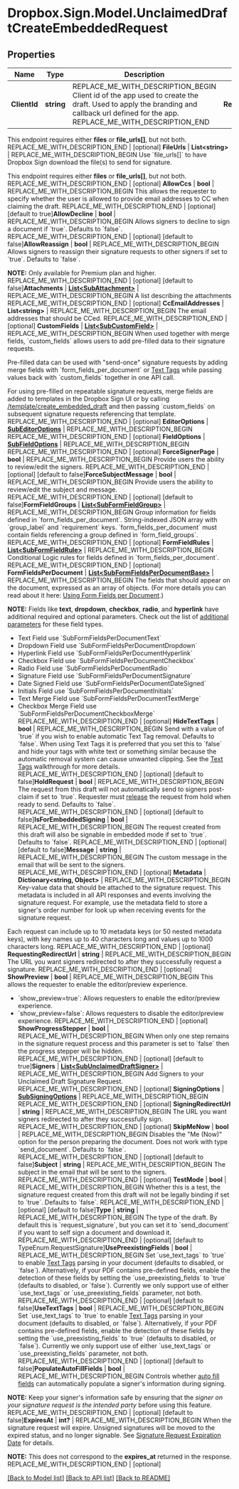 # Dropbox.Sign.Model.UnclaimedDraftCreateEmbeddedRequest

## Properties

Name | Type | Description | Notes
------------ | ------------- | ------------- | -------------
**ClientId** | **string** | REPLACE_ME_WITH_DESCRIPTION_BEGIN Client id of the app used to create the draft. Used to apply the branding and callback url defined for the app. REPLACE_ME_WITH_DESCRIPTION_END | **RequesterEmailAddress** | **string** | REPLACE_ME_WITH_DESCRIPTION_BEGIN The email address of the user that should be designated as the requester of this draft, if the draft type is &#x60;request_signature&#x60;. REPLACE_ME_WITH_DESCRIPTION_END | **Files** | **List&lt;System.IO.Stream&gt;** | REPLACE_ME_WITH_DESCRIPTION_BEGIN Use &#x60;files[]&#x60; to indicate the uploaded file(s) to send for signature.

This endpoint requires either **files** or **file_urls[]**, but not both. REPLACE_ME_WITH_DESCRIPTION_END | [optional] **FileUrls** | **List&lt;string&gt;** | REPLACE_ME_WITH_DESCRIPTION_BEGIN Use &#x60;file_urls[]&#x60; to have Dropbox Sign download the file(s) to send for signature.

This endpoint requires either **files** or **file_urls[]**, but not both. REPLACE_ME_WITH_DESCRIPTION_END | [optional] **AllowCcs** | **bool** | REPLACE_ME_WITH_DESCRIPTION_BEGIN This allows the requester to specify whether the user is allowed to provide email addresses to CC when claiming the draft. REPLACE_ME_WITH_DESCRIPTION_END | [optional] [default to true]**AllowDecline** | **bool** | REPLACE_ME_WITH_DESCRIPTION_BEGIN Allows signers to decline to sign a document if &#x60;true&#x60;. Defaults to &#x60;false&#x60;. REPLACE_ME_WITH_DESCRIPTION_END | [optional] [default to false]**AllowReassign** | **bool** | REPLACE_ME_WITH_DESCRIPTION_BEGIN Allows signers to reassign their signature requests to other signers if set to &#x60;true&#x60;. Defaults to &#x60;false&#x60;.

**NOTE:** Only available for Premium plan and higher. REPLACE_ME_WITH_DESCRIPTION_END | [optional] [default to false]**Attachments** | [**List&lt;SubAttachment&gt;**](SubAttachment.md) | REPLACE_ME_WITH_DESCRIPTION_BEGIN A list describing the attachments REPLACE_ME_WITH_DESCRIPTION_END | [optional] **CcEmailAddresses** | **List&lt;string&gt;** | REPLACE_ME_WITH_DESCRIPTION_BEGIN The email addresses that should be CCed. REPLACE_ME_WITH_DESCRIPTION_END | [optional] **CustomFields** | [**List&lt;SubCustomField&gt;**](SubCustomField.md) | REPLACE_ME_WITH_DESCRIPTION_BEGIN When used together with merge fields, &#x60;custom_fields&#x60; allows users to add pre-filled data to their signature requests.

Pre-filled data can be used with &quot;send-once&quot; signature requests by adding merge fields with &#x60;form_fields_per_document&#x60; or [Text Tags](https://app.hellosign.com/api/textTagsWalkthrough#TextTagIntro) while passing values back with &#x60;custom_fields&#x60; together in one API call.

For using pre-filled on repeatable signature requests, merge fields are added to templates in the Dropbox Sign UI or by calling [/template/create_embedded_draft](/api/reference/operation/templateCreateEmbeddedDraft) and then passing &#x60;custom_fields&#x60; on subsequent signature requests referencing that template. REPLACE_ME_WITH_DESCRIPTION_END | [optional] **EditorOptions** | [**SubEditorOptions**](SubEditorOptions.md) | REPLACE_ME_WITH_DESCRIPTION_BEGIN  REPLACE_ME_WITH_DESCRIPTION_END | [optional] **FieldOptions** | [**SubFieldOptions**](SubFieldOptions.md) | REPLACE_ME_WITH_DESCRIPTION_BEGIN  REPLACE_ME_WITH_DESCRIPTION_END | [optional] **ForceSignerPage** | **bool** | REPLACE_ME_WITH_DESCRIPTION_BEGIN Provide users the ability to review/edit the signers. REPLACE_ME_WITH_DESCRIPTION_END | [optional] [default to false]**ForceSubjectMessage** | **bool** | REPLACE_ME_WITH_DESCRIPTION_BEGIN Provide users the ability to review/edit the subject and message. REPLACE_ME_WITH_DESCRIPTION_END | [optional] [default to false]**FormFieldGroups** | [**List&lt;SubFormFieldGroup&gt;**](SubFormFieldGroup.md) | REPLACE_ME_WITH_DESCRIPTION_BEGIN Group information for fields defined in &#x60;form_fields_per_document&#x60;. String-indexed JSON array with &#x60;group_label&#x60; and &#x60;requirement&#x60; keys. &#x60;form_fields_per_document&#x60; must contain fields referencing a group defined in &#x60;form_field_groups&#x60;. REPLACE_ME_WITH_DESCRIPTION_END | [optional] **FormFieldRules** | [**List&lt;SubFormFieldRule&gt;**](SubFormFieldRule.md) | REPLACE_ME_WITH_DESCRIPTION_BEGIN Conditional Logic rules for fields defined in &#x60;form_fields_per_document&#x60;. REPLACE_ME_WITH_DESCRIPTION_END | [optional] **FormFieldsPerDocument** | [**List&lt;SubFormFieldsPerDocumentBase&gt;**](SubFormFieldsPerDocumentBase.md) | REPLACE_ME_WITH_DESCRIPTION_BEGIN The fields that should appear on the document, expressed as an array of objects. (For more details you can read about it here: [Using Form Fields per Document](/docs/openapi/form-fields-per-document).)

**NOTE:** Fields like **text**, **dropdown**, **checkbox**, **radio**, and **hyperlink** have additional required and optional parameters. Check out the list of [additional parameters](/api/reference/constants/#form-fields-per-document) for these field types.

* Text Field use &#x60;SubFormFieldsPerDocumentText&#x60;
* Dropdown Field use &#x60;SubFormFieldsPerDocumentDropdown&#x60;
* Hyperlink Field use &#x60;SubFormFieldsPerDocumentHyperlink&#x60;
* Checkbox Field use &#x60;SubFormFieldsPerDocumentCheckbox&#x60;
* Radio Field use &#x60;SubFormFieldsPerDocumentRadio&#x60;
* Signature Field use &#x60;SubFormFieldsPerDocumentSignature&#x60;
* Date Signed Field use &#x60;SubFormFieldsPerDocumentDateSigned&#x60;
* Initials Field use &#x60;SubFormFieldsPerDocumentInitials&#x60;
* Text Merge Field use &#x60;SubFormFieldsPerDocumentTextMerge&#x60;
* Checkbox Merge Field use &#x60;SubFormFieldsPerDocumentCheckboxMerge&#x60; REPLACE_ME_WITH_DESCRIPTION_END | [optional] **HideTextTags** | **bool** | REPLACE_ME_WITH_DESCRIPTION_BEGIN Send with a value of &#x60;true&#x60; if you wish to enable automatic Text Tag removal. Defaults to &#x60;false&#x60;. When using Text Tags it is preferred that you set this to &#x60;false&#x60; and hide your tags with white text or something similar because the automatic removal system can cause unwanted clipping. See the [Text Tags](https://app.hellosign.com/api/textTagsWalkthrough#TextTagIntro) walkthrough for more details. REPLACE_ME_WITH_DESCRIPTION_END | [optional] [default to false]**HoldRequest** | **bool** | REPLACE_ME_WITH_DESCRIPTION_BEGIN The request from this draft will not automatically send to signers post-claim if set to &#x60;true&#x60;. Requester must [release](/api/reference/operation/signatureRequestReleaseHold/) the request from hold when ready to send. Defaults to &#x60;false&#x60;. REPLACE_ME_WITH_DESCRIPTION_END | [optional] [default to false]**IsForEmbeddedSigning** | **bool** | REPLACE_ME_WITH_DESCRIPTION_BEGIN The request created from this draft will also be signable in embedded mode if set to &#x60;true&#x60;. Defaults to &#x60;false&#x60;. REPLACE_ME_WITH_DESCRIPTION_END | [optional] [default to false]**Message** | **string** | REPLACE_ME_WITH_DESCRIPTION_BEGIN The custom message in the email that will be sent to the signers. REPLACE_ME_WITH_DESCRIPTION_END | [optional] **Metadata** | **Dictionary&lt;string, Object&gt;** | REPLACE_ME_WITH_DESCRIPTION_BEGIN Key-value data that should be attached to the signature request. This metadata is included in all API responses and events involving the signature request. For example, use the metadata field to store a signer&#39;s order number for look up when receiving events for the signature request.

Each request can include up to 10 metadata keys (or 50 nested metadata keys), with key names up to 40 characters long and values up to 1000 characters long. REPLACE_ME_WITH_DESCRIPTION_END | [optional] **RequestingRedirectUrl** | **string** | REPLACE_ME_WITH_DESCRIPTION_BEGIN The URL you want signers redirected to after they successfully request a signature. REPLACE_ME_WITH_DESCRIPTION_END | [optional] **ShowPreview** | **bool** | REPLACE_ME_WITH_DESCRIPTION_BEGIN This allows the requester to enable the editor/preview experience.

- &#x60;show_preview&#x3D;true&#x60;: Allows requesters to enable the editor/preview experience.
- &#x60;show_preview&#x3D;false&#x60;: Allows requesters to disable the editor/preview experience. REPLACE_ME_WITH_DESCRIPTION_END | [optional] **ShowProgressStepper** | **bool** | REPLACE_ME_WITH_DESCRIPTION_BEGIN When only one step remains in the signature request process and this parameter is set to &#x60;false&#x60; then the progress stepper will be hidden. REPLACE_ME_WITH_DESCRIPTION_END | [optional] [default to true]**Signers** | [**List&lt;SubUnclaimedDraftSigner&gt;**](SubUnclaimedDraftSigner.md) | REPLACE_ME_WITH_DESCRIPTION_BEGIN Add Signers to your Unclaimed Draft Signature Request. REPLACE_ME_WITH_DESCRIPTION_END | [optional] **SigningOptions** | [**SubSigningOptions**](SubSigningOptions.md) | REPLACE_ME_WITH_DESCRIPTION_BEGIN  REPLACE_ME_WITH_DESCRIPTION_END | [optional] **SigningRedirectUrl** | **string** | REPLACE_ME_WITH_DESCRIPTION_BEGIN The URL you want signers redirected to after they successfully sign. REPLACE_ME_WITH_DESCRIPTION_END | [optional] **SkipMeNow** | **bool** | REPLACE_ME_WITH_DESCRIPTION_BEGIN Disables the &quot;Me (Now)&quot; option for the person preparing the document. Does not work with type &#x60;send_document&#x60;. Defaults to &#x60;false&#x60;. REPLACE_ME_WITH_DESCRIPTION_END | [optional] [default to false]**Subject** | **string** | REPLACE_ME_WITH_DESCRIPTION_BEGIN The subject in the email that will be sent to the signers. REPLACE_ME_WITH_DESCRIPTION_END | [optional] **TestMode** | **bool** | REPLACE_ME_WITH_DESCRIPTION_BEGIN Whether this is a test, the signature request created from this draft will not be legally binding if set to &#x60;true&#x60;. Defaults to &#x60;false&#x60;. REPLACE_ME_WITH_DESCRIPTION_END | [optional] [default to false]**Type** | **string** | REPLACE_ME_WITH_DESCRIPTION_BEGIN The type of the draft. By default this is &#x60;request_signature&#x60;, but you can set it to &#x60;send_document&#x60; if you want to self sign a document and download it. REPLACE_ME_WITH_DESCRIPTION_END | [optional] [default to TypeEnum.RequestSignature]**UsePreexistingFields** | **bool** | REPLACE_ME_WITH_DESCRIPTION_BEGIN Set &#x60;use_text_tags&#x60; to &#x60;true&#x60; to enable [Text Tags](https://app.hellosign.com/api/textTagsWalkthrough#TextTagIntro) parsing in your document (defaults to disabled, or &#x60;false&#x60;). Alternatively, if your PDF contains pre-defined fields, enable the detection of these fields by setting the &#x60;use_preexisting_fields&#x60; to &#x60;true&#x60; (defaults to disabled, or &#x60;false&#x60;). Currently we only support use of either &#x60;use_text_tags&#x60; or &#x60;use_preexisting_fields&#x60; parameter, not both. REPLACE_ME_WITH_DESCRIPTION_END | [optional] [default to false]**UseTextTags** | **bool** | REPLACE_ME_WITH_DESCRIPTION_BEGIN Set &#x60;use_text_tags&#x60; to &#x60;true&#x60; to enable [Text Tags](https://app.hellosign.com/api/textTagsWalkthrough#TextTagIntro) parsing in your document (defaults to disabled, or &#x60;false&#x60;). Alternatively, if your PDF contains pre-defined fields, enable the detection of these fields by setting the &#x60;use_preexisting_fields&#x60; to &#x60;true&#x60; (defaults to disabled, or &#x60;false&#x60;). Currently we only support use of either &#x60;use_text_tags&#x60; or &#x60;use_preexisting_fields&#x60; parameter, not both. REPLACE_ME_WITH_DESCRIPTION_END | [optional] [default to false]**PopulateAutoFillFields** | **bool** | REPLACE_ME_WITH_DESCRIPTION_BEGIN Controls whether [auto fill fields](https://faq.hellosign.com/hc/en-us/articles/360051467511-Auto-Fill-Fields) can automatically populate a signer&#39;s information during signing.

**NOTE:** Keep your signer&#39;s information safe by ensuring that the _signer on your signature request is the intended party_ before using this feature. REPLACE_ME_WITH_DESCRIPTION_END | [optional] [default to false]**ExpiresAt** | **int?** | REPLACE_ME_WITH_DESCRIPTION_BEGIN When the signature request will expire. Unsigned signatures will be moved to the expired status, and no longer signable. See [Signature Request Expiration Date](https://developers.hellosign.com/docs/signature-request/expiration/) for details.

**NOTE:** This does not correspond to the **expires_at** returned in the response. REPLACE_ME_WITH_DESCRIPTION_END | [optional] 

[[Back to Model list]](../README.md#documentation-for-models) [[Back to API list]](../README.md#documentation-for-api-endpoints) [[Back to README]](../README.md)

